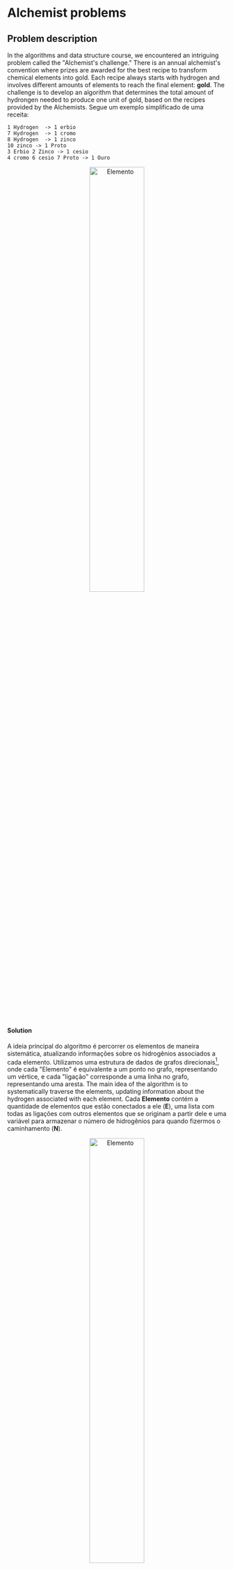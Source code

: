 # Alchemist problems

## Problem description

In the algorithms and data structure course, we encountered an intriguing problem called the "Alchemist's challenge." There is an annual alchemist's convention where prizes are awarded for the best recipe to transform chemical elements into gold. Each recipe always starts with hydrogen and involves different amounts of elements to reach the final element: **gold**.
The challenge is to develop an algorithm that determines the total amount of hydrongen needed to produce one unit of gold, based on the recipes provided by the Alchemists.
Segue um exemplo simplificado de uma receita:

```plaintext
1 Hydrogen  -> 1 erbio 
7 Hydrogen  -> 1 cromo
8 Hydrogen  -> 1 zinco
10 zinco -> 1 Proto
3 Erbio 2 Zinco -> 1 cesio 
4 cromo 6 cesio 7 Proto -> 1 Ouro
```
<p align="center">
  <img src="https://github.com/andredame/T2/assets/109314147/0ad8da24-a85a-4a9e-a926-ce566f9e05bf" alt="Elemento" width="50%">
</p>

###  
#### Solution

A ideia principal do algoritmo é percorrer os elementos de maneira sistemática, atualizando informações sobre os hidrogênios associados a cada elemento. Utilizamos uma estrutura de dados de grafos direcionais[^1], onde cada "Elemento" é equivalente a um ponto no grafo, representando um vértice, e cada "ligação" corresponde a uma linha no grafo, representando uma aresta.
The main idea of the algorithm is to systematically traverse the elements, updating information about the hydrogen associated with each element.
Cada **Elemento** contém a quantidade de elementos que estão conectados a ele (**E**), uma lista com todas as ligações com outros elementos que se originam a partir dele e uma variável para armazenar o número de hidrogênios para quando fizermos o caminhamento (**N**).

<p align="center">
  <img src="https://github.com/andredame/T2/assets/109314147/40896c21-604e-4d82-9237-3ca77b249a5e" alt="Elemento" width="50%">
</p>

**Edge** represents a connection between two elements. Ela guarda informações sobre o elemento de origem "**A**" (de onde parte a ligação) e o elemento de destino "**B**" (a quem a ligação chega) e o peso "**7**" (quantidade de elementos de origem formam o elemento de destino da ligação).

<p align="center">
  <img src="https://github.com/andredame/T2/assets/109314147/527ba317-c5e8-4e97-bcb3-23e78077fd3b" alt="Ligação" width="50%">
</p>
No processo de criação dos elementos e suas ligações, a abordagem consiste em analisar cada linha da receita química, dividindo-a em duas partes distintas: a parte esquerda e direita do sinal de maior. Nessa contextualização, para cada elemento presente na parte esquerda, criamos uma ligação com o elemento da esquerda como origem e utilizamos o número que o antecede como peso e o elemento correspondente na parte direita como o destino.

[^1]: [Algorithms - Graphs](https://example.com)

---
Follow the steps bellow to solve the problem:

1. **Initialize an empty Stack and a table to keeps track the visits of the elements.**
   
| Stack  | 
| ----- |
|  | 
|  | 
|  | 
|  | 

| Element  | Number of visits |
| -------------|------------- |
| Cromo  | 0  |
| Zinco  | 0  |
| erbio  | 0  |
| cesio  | 0  |
| proto  | 0  |


3. **In each edge on hydrogen**
   - Updates the value of hydrogen of the target element.
   - Push the target element in the stack.

4. **Follow steps 5 to 9 till there are no more elements in the stack**
   
5. **Pop an element of the stack**
   
6. **Visit The element and increments the number of his visits.**
      
7. **Verifica se o Elemento "V" possui ligações de saída, ou seja, é o fim do grafo.**
   - Caso Verdadeiro:
     - Continua percorrendo a lógica.
   - Caso Falso:
     - É o fim do grafo, retorne ao passo 4.

8. **Verifica se o contador de Visitas de "V" é igual ao número de entradas de "V".**
   - Caso Verdadeiro:
     - Visite os elementos destino da(s) ligação(ões) de saída do Elemento "V", ou seja, que possui(em) "V" como sua origem.
     - Adicione ao número de hidrogênios do Elemento Destino, o número de hidrogênios de "V", multiplicado pelo peso da ligação.
     - Verifica se o elemento destino não é ouro.
       - Caso Verdadeiro: Adiciona o elemento destino na pilha.
       - Caso Falso: Retorne ao passo 4.
   - Caso Falso:
     - Retorne ao passo 4.

Esse algoritmo visa explorar de maneira eficiente as conexões químicas, determinando a quantidade necessária de hidrogênios para alcançar o precioso ouro.

#Demonstração do funcionamento do algoritmo
Segue abaixo 




Césio: 0



